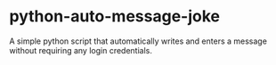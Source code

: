 # python-auto-message-joke
A simple python script that automatically writes and enters a message without requiring any login credentials.
